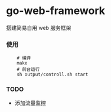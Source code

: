 # go-web-framework
搭建简易自用 web 服务框架

### 使用
```
    # 编译
    make
    # 前台运行
    sh output/controll.sh start
```


### TODO
* 添加流量监控